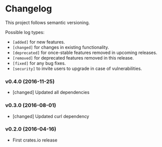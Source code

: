 # Changelog

This project follows semantic versioning.

Possible log types:

- `[added]` for new features.
- `[changed]` for changes in existing functionality.
- `[deprecated]` for once-stable features removed in upcoming releases.
- `[removed]` for deprecated features removed in this release.
- `[fixed]` for any bug fixes.
- `[security]` to invite users to upgrade in case of vulnerabilities.


### v0.4.0 (2016-11-25)

- [changed] Updated all dependencies

### v0.3.0 (2016-08-01)

- [changed] Updated curl dependency

### v0.2.0 (2016-04-16)

- First crates.io release
